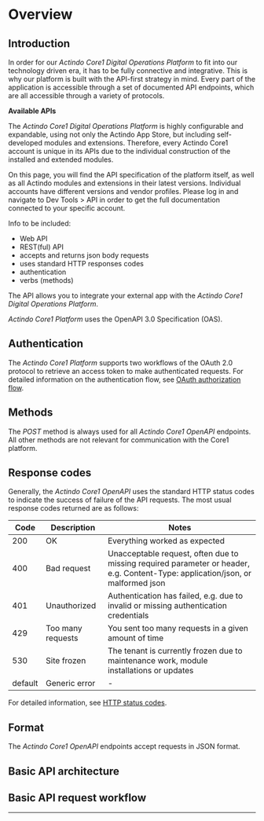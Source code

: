 # Overview

## Introduction

In order for our *Actindo Core1 Digital Operations Platform* to fit into our technology driven era, it has to be fully connective and integrative. This is why our platform is built with the API-first strategy in mind. Every part of the application is accessible through a set of documented API endpoints, which are all accessible through a variety of protocols. 

**Available APIs**  

The *Actindo Core1 Digital Operations Platform* is highly configurable and expandable, using not only the Actindo App Store, but including self-developed modules and extensions. Therefore, every Actindo Core1 account is unique in its APIs due to the individual construction of the installed and extended modules.  

On this page, you will find the API specification of the platform itself, as well as all Actindo modules and extensions in their latest versions. Individual accounts have different versions and vendor profiles. Please log in and navigate to Dev Tools > API in order to get the full documentation connected to your specific account. 

[comment]: <> (Info aus webseite oben - anpassen hier!)

Info to be included:
- Web API
- REST(ful) API
- accepts and returns json body requests
- uses standard HTTP responses codes
- authentication
- verbs (methods) 

[comment]: <> (Endpoint -> It varies depending on version!)

The API allows you to integrate your external app with the *Actindo Core1 Digital Operations Platform*.

[comment]: <> (Benefits of API integration, if relevant to add?)

[comment]: <> (What is required to use the API?)

*Actindo Core1 Platform* uses the OpenAPI 3.0 Specification (OAS). 

[comment]: <> (Stimmt das so? Relevant zu erwähnen?)


## Authentication

The *Actindo Core1 Platform* supports two workflows of the OAuth 2.0 protocol to retrieve an access token to make authenticated requests. For detailed information on the authentication flow, see [OAuth authorization flow](02_GetStarted.md#oauth-authorization-flow).

## Methods 

The *POST* method is always used for all *Actindo Core1 OpenAPI* endpoints. All other methods are not relevant for communication with the Core1 platform.

## Response codes

Generally, the *Actindo Core1 OpenAPI* uses the standard HTTP status codes to indicate the success of failure of the API requests.  The most usual response codes returned are as follows: 

| Code | Description | Notes |
| ---- | ----------- | ------ |
| 200  | OK          |  Everything worked as expected      |
| 400  | Bad request | Unacceptable request, often due to missing required parameter or  header, e.g. Content-Type: application/json, or malformed json |
| 401  | Unauthorized | Authentication has failed, e.g. due to invalid or missing authentication credentials |
| 429  | Too many requests   | You sent too many requests in a given amount of time |
| 530 | Site frozen | The tenant is currently frozen due to maintenance work, module installations or updates |
| default | Generic error | - | 

For detailed information, see [HTTP status codes](https://en.wikipedia.org/wiki/List_of_HTTP_status_codes "[https://en.wikipedia.org/wiki/List_of_HTTP_status_codes]").

## Format  

The *Actindo Core1 OpenAPI* endpoints accept requests in JSON format. 

## Basic API architecture

[comment]: <> (Graphik)

## Basic API request workflow

[comment]: <> (Graphik)

---

[comment]: <> (type: "numeric"|"date": "<", "<=", ">", ">=", "=", "!="; type="list": "in"; type="string": "like"; type="all": "isNull","isNotNull")




